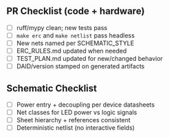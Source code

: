 ## PR Checklist (code + hardware)
- [ ] ruff/mypy clean; new tests pass
- [ ] `make erc` and `make netlist` pass headless
- [ ] New nets named per SCHEMATIC_STYLE
- [ ] ERC_RULES.md updated when needed
- [ ] TEST_PLAN.md updated for new/changed behavior
- [ ] DAID/version stamped on generated artifacts

## Schematic Checklist
- [ ] Power entry + decoupling per device datasheets
- [ ] Net classes for LED power vs logic signals
- [ ] Sheet hierarchy + references consistent
- [ ] Deterministic netlist (no interactive fields)
